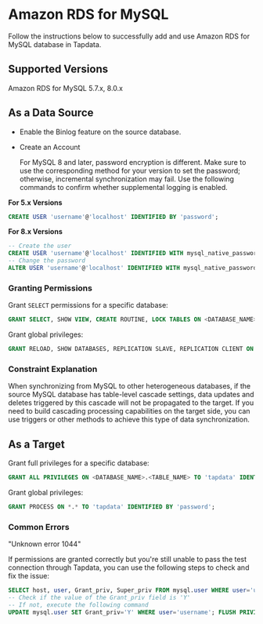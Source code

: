 # Amazon RDS for MySQL

Follow the instructions below to successfully add and use Amazon RDS for MySQL database in Tapdata.

## Supported Versions

Amazon RDS for MySQL 5.7.x, 8.0.x

## As a Data Source

* Enable the Binlog feature on the source database.

- Create an Account

  For MySQL 8 and later, password encryption is different. Make sure to use the corresponding method for your version to set the password; otherwise, incremental synchronization may fail. Use the following commands to confirm whether supplemental logging is enabled.

**For 5.x Versions**

```sql
CREATE USER 'username'@'localhost' IDENTIFIED BY 'password';
```

**For 8.x Versions**

```sql
-- Create the user
CREATE USER 'username'@'localhost' IDENTIFIED WITH mysql_native_password BY 'password';
-- Change the password
ALTER USER 'username'@'localhost' IDENTIFIED WITH mysql_native_password BY 'password';
```

### Granting Permissions

Grant `SELECT` permissions for a specific database:

```sql
GRANT SELECT, SHOW VIEW, CREATE ROUTINE, LOCK TABLES ON <DATABASE_NAME>.<TABLE_NAME> TO 'tapdata' IDENTIFIED BY 'password';
```

Grant global privileges:

```sql
GRANT RELOAD, SHOW DATABASES, REPLICATION SLAVE, REPLICATION CLIENT ON *.* TO 'tapdata' IDENTIFIED BY 'password';
```

### Constraint Explanation

When synchronizing from MySQL to other heterogeneous databases, if the source MySQL database has table-level cascade settings, data updates and deletes triggered by this cascade will not be propagated to the target. If you need to build cascading processing capabilities on the target side, you can use triggers or other methods to achieve this type of data synchronization.

## As a Target

Grant full privileges for a specific database:

```sql
GRANT ALL PRIVILEGES ON <DATABASE_NAME>.<TABLE_NAME> TO 'tapdata' IDENTIFIED BY 'password';
```

Grant global privileges:

```sql
GRANT PROCESS ON *.* TO 'tapdata' IDENTIFIED BY 'password';
```

### Common Errors

"Unknown error 1044"

If permissions are granted correctly but you're still unable to pass the test connection through Tapdata, you can use the following steps to check and fix the issue:

```sql
SELECT host, user, Grant_priv, Super_priv FROM mysql.user WHERE user='username'; 
-- Check if the value of the Grant_priv field is 'Y' 
-- If not, execute the following command 
UPDATE mysql.user SET Grant_priv='Y' WHERE user='username'; FLUSH PRIVILEGES;
```
